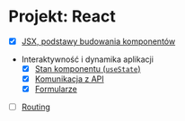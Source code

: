 # Projekt: React

- [x] [JSX, podstawy budowania komponentów](docs/01-podstawy/README.md)
- Interaktywność i dynamika aplikacji
  - [x] [Stan komponentu (`useState`)](docs/02-stan-komponentu/README.md)
  - [x] [Komunikacja z API](docs/03-http/README.md)
  - [x] [Formularze](docs/04-form/README.md)
- [ ] [Routing](docs/05-routing/README.md)
